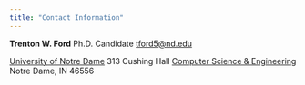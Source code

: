 ```yaml
---
title: "Contact Information"
---
```

**Trenton W. Ford**
Ph.D. Candidate
[tford5@nd.edu](mailto:tford5@nd.edu)

[University of Notre Dame](http://nd.edu)
313 Cushing Hall
[Computer Science & Engineering](http://cse.nd.edu)
Notre Dame, IN 46556
